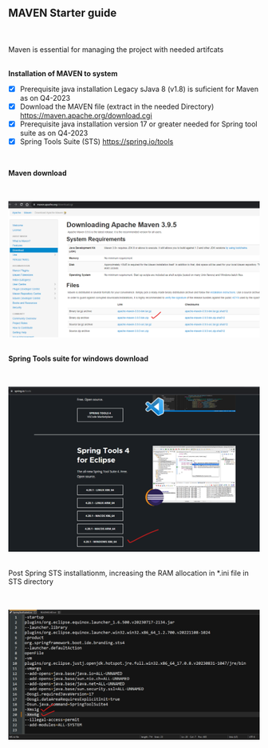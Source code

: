 ## MAVEN Starter guide

</br>
</br>
Maven is essential for managing the project with needed artifcats 
</br>
</br>

**Installation of MAVEN to system**

- [X] Prerequisite java installation Legacy sJava 8 (v1.8) is suficient for Maven as on Q4-2023 
- [X] Download the MAVEN file (extract in the needed Directory) https://maven.apache.org/download.cgi
- [X] Prerequisite java installation version 17 or greater needed for Spring tool suite as on Q4-2023 
- [X] Spring Tools Suite (STS) https://spring.io/tools

</br>

**Maven download**

   </br>
   </br>
    <img src="./files/1-maven.png" >
   </br>
   </br>
   
**Spring Tools suite for windows download**

   </br>
   </br>
    <img src="./files/2-sts.png" >
   </br>
   </br>
   
Post Spring STS installationm, increasing the RAM allocation in *.ini file in STS directory

   </br>
   </br>
    <img src="./files/3-sts.png" >
   </br>
   </br>
